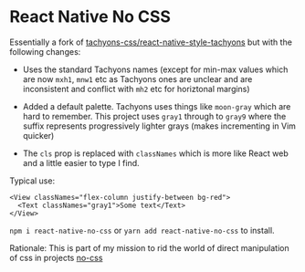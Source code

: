 # React Native No CSS

Essentially a fork of [tachyons-css/react-native-style-tachyons](https://github.com/tachyons-css/react-native-style-tachyons) but with the following changes:

- Uses the standard Tachyons names (except for min-max values which are now `mxh1`, `mnw1` etc as Tachyons ones are unclear and are inconsistent and conflict with `mh2` etc for horiztonal margins)

- Added a default palette. Tachyons uses things like `moon-gray` which are hard to remember. This project uses `gray1` through to `gray9` where the suffix represents progressively lighter grays (makes incrementing in Vim quicker)

- The `cls` prop is replaced with `classNames` which is more like React web and a little easier to type I find.

Typical use:

```
<View classNames="flex-column justify-between bg-red">
  <Text classNames="gray1">Some text</Text>
</View>
```

`npm i react-native-no-css` or `yarn add react-native-no-css` to install.


Rationale: This is part of my mission to rid the world of direct manipulation of css in projects [no-css](https://github.com/Jofarnold/no-css)
